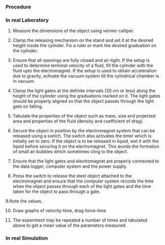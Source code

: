 ### Procedure

### In real Laboratory
1.	Measure the dimensions of the object using vernier calliper.

2.	Clamp the releasing mechanism on the stand and set it at the desired height inside the cylinder. Fix a ruler or mark the desired graduation on the cylinder.

3.	Ensure that all openings are fully closed and air-tight. If the setup is used to determine terminal velocity of a fluid, fill the cylinder with the fluid upto the electromagnet. If the setup is used to obtain acceleration due to gravity, activate the vacuum system till the cylindrical chamber is in vacuum.

4.	Clamp the light gates at the definite intervals (20 cm or less) along the height of the cylinder using the graduations marked on it. The light gates should be properly aligned so that the object passes through the light gate on falling. 

5.	Tabulate the properties of the object such as mass, size and projected area and properties of the fluid (density and coefficient of drag). 

6.	Secure the object in position by the electromagnet system that can be released using a switch. The switch also activates the timer which is initially set to zero. If the object is to be released in liquid, wet it with the liquid before securing it on the electromagnet. This avoids the formation of small air bubbles which sometimes cling to the object.

7.	Ensure that the light gates and electromagnet are properly connected to the data logger, computer system and the power supply.

8.	Press the switch to release the steel object attached to the electromagnet and ensure that the computer system records the time when the object passes through each of the light gates and the time taken for the object to pass through a gate.

9.Note the values.

10.	Draw graphs of velocity-time, drag force-time

11.	The experiment may be repeated a number of times and tabulated above to get a mean value of the parameters measured. 

### In real Simulation

